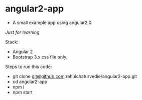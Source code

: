 # angular2-app
- A small example app using angular2.0.

*Just for learning*

Stack:
- Angular 2
- Bootstrap 3.x css file only.

Steps to run this code:
- git clone git@github.com:rahulchaturvedie/angular2-app.git
- cd angular2-app
- npm i
- npm start
